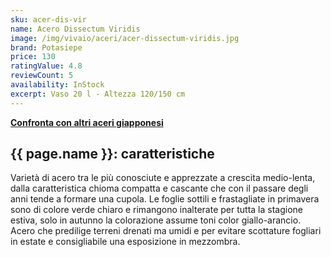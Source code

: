 ```yaml
---
sku: acer-dis-vir
name: Acero Dissectum Viridis
image: /img/vivaio/aceri/acer-dissectum-viridis.jpg
brand: Potasiepe
price: 130
ratingValue: 4.8
reviewCount: 5
availability: InStock
excerpt: Vaso 20 l - Altezza 120/150 cm
---
```

<a href="/vivaio/#aceri" title="Confronta con altri aceri giapponesi"><b>Confronta con altri aceri giapponesi</b></a>

<h2 class="h3">{{ page.name }}: caratteristiche</h2>

Varietà di acero tra le più conosciute e apprezzate a crescita medio-lenta, dalla caratteristica chioma compatta e cascante che con il passare degli anni tende a formare una cupola. Le foglie sottili e frastagliate in primavera sono di colore verde chiaro e rimangono inalterate per tutta la stagione estiva, solo in autunno la colorazione assume toni color giallo-arancio. Acero che predilige terreni drenati ma umidi e per evitare scottature fogliari in estate e consigliabile una esposizione in mezzombra.
